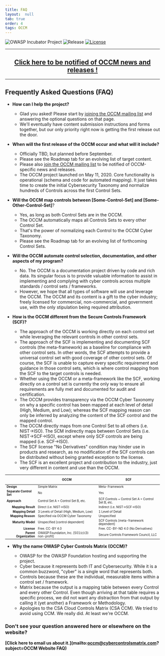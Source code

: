 ```yaml
---
title: FAQ
layout:  null
tab: true
order: 4
tags: OCCM
---
```


<!-- Global site tag (gtag.js) - Google Analytics -->
<script async src="https://www.googletagmanager.com/gtag/js?id=UA-153589924-2"></script>
<script>
  window.dataLayer = window.dataLayer || [];
  function gtag(){dataLayer.push(arguments);}
  gtag('js', new Date());

  gtag('config', 'UA-153589924-2');
</script>

![OWASP Incubator Project](https://owasp.org/www-project-cyber-controls-matrix/assets/images/OWASP-Incubator_Project-blue.svg)
![Release](https://owasp.org/www-project-cyber-controls-matrix/assets/images/release-tbd-blue.svg)
[![License](https://owasp.org/www-project-cyber-controls-matrix/assets/images/license-CC--BY_4.0-blue.svg)](https://creativecommons.org/licenses/by/4.0/)

***
<p><h2 style="text-align:center" target="_blank"><a href="https://eepurl.com/g3kJBP">Click here to be notified of OCCM news and releases !</a></h2></p>

***
## Frequently Asked Questions (FAQ)

* **How can I help the project?**

  - Glad you asked! Please start by [joining the OCCM mailing list](https://eepurl.com/g3kJBP) and answering the optional questions on that page.
  - We'll eventually have content submission instructions and forms together, but our only priority right now is getting the first release out the door.

* **When will the first release of the OCCM occur and what will it include?**

  - Officially TBD, but planned before September.
  - Please see the Roadmap tab for an evolving list of target content.
  - Please also [join the OCCM mailing list](https://eepurl.com/g3kJBP) to be notified of OCCM-specific news and releases.
  - The OCCM project launched on May 11, 2020. Core functionality is operational (schema and code for automated mapping). It just takes time to create the initial Cybersecurity Taxonomy and normalize hundreds of Controls across the first Control Sets.

* **Will the OCCM map controls between \[Some-Control-Set] and \[Some-Other-Control-Set]**?

  - Yes, as long as both Control Sets are in the OCCM.
  - The OCCM automatically maps all Controls Sets to every other Control Set.
  - That's the power of normalizing each Control to the OCCM Cyber Taxonomy.
  - Please see the Roadmap tab for an evolving list of forthcoming Control Sets.

* **Will the OCCM automate control selection, documentation, and other aspects of my program?**

  - No. The OCCM is a documentation project driven by code and rich data. Its singular focus is to provide valuable information to assist in implementing and complying with cyber controls across multiple standards / control sets / frameworks.
  - However, we hope that all types of software will use and leverage the OCCM. The OCCM and its content is a gift to the cyber industry; freely licensed for commercial, non-commercial, and government use, with the only stipulation being required attribution.

* **How is the OCCM different from the Secure Controls Framework (SCF)?**

  - The approach of the OCCM is working directly on each control set while leveraging the relevant controls in other control sets.
  - The approach of the SCF is implementing and documenting SCF controls (the meta-framework) as a baseline for compliance with other control sets. In other words, the SCF attempts to provide a universal control set with good coverage of other control sets. Of course, the SCF is unable to capture every specific requirement and guidance in those control sets, which is where control mapping from the SCF to the target controls is needed.
  - Whether using the OCCM or a meta-framework like the SCF, working directly on a control set is currently the only way to ensure all requirements are fully met and documented for audit and certification.
  - The OCCM provides transparency via the OCCM Cyber Taxonomy on why a specific control has been mapped at each level of detail (High, Medium, and Low); whereas the SCF mapping reason can only be inferred by analyzing the content of the SCF control and the mapped control.
  - The OCCM directly maps from one Control Set to all others (i.e. NIST->ISO). The SCM indirectly maps between Control Sets (i.e. NIST->SCF->ISO), except where only SCF controls are being mapped (i.e. SCF->ISO).
  - The SCF license "No Derivatives" condition may hinder use in products and research, as no modification of the SCF controls can be distributed without being granted exception to the license.
  - The SCF is an excellent project and contribution to the industry, just very different in content and use than the OCCM.

<table align="center" style="font-size:70%;max-width:100%">
<thead>
  <tr>
    <th style="white-space:nowrap;padding:10px;vertical-align:top;text-align:center"></th>
    <th style="white-space:nowrap;padding:10px;vertical-align:top;text-align:center">OCCM</th>
    <th style="white-space:nowrap;padding:10px;vertical-align:top;text-align:center">SCF</th>
  </tr>
</thead>
<tbody>
  <tr><td><b>Design</b></td><td>Simple Matrix</td><td>Meta-Framework</td></tr>
  <tr><td><b>Separate Control Set</b></td><td>No</td><td>Yes</td></tr>
  <tr><td><b>Approach</b></td><td>Control Set A + Control Set B, etc.</td><td>SCF Controls + Control Set A + Control Set B, etc.</td></tr>
  <tr><td style="text-align:right"><b>Mapping Result</b></td><td>Direct (i.e. NIST->ISO)</td><td>Indirect (i.e. NIST->SCF->ISO)</td></tr>
  <tr><td style="text-align:right"><b>Mapping Detail</b></td><td>3 Levels of Detail (High, Medium, Low)</td><td>1 Level of Detail</td></tr>
  <tr><td style="text-align:right"><b>Mapping Reason</b></td><td>Specified via OCCM Cyber Taxonomy</td><td>Unspecified</td></tr>
  <tr><td style="text-align:right"><b>Maturity Model</b></td><td>Unspecified [control dependent]</td><td>SCF Controls [meta-framework dependent]</td></tr>
  <tr><td style="text-align:right"><b>License</b></td><td>Free. CC-BY 4.0</td><td>Free. CC-BY-ND 4.0 (No Derivatives)</td></tr>
  <tr><td style="text-align:right"><b>Parent Organization</b></td><td>OWASP Foundation, Inc. [501(c)(3) non-profit]</td><td>Secure Controls Framework Council, LLC</td></tr>
</tbody>
</table>

* **Why the name OWASP Cyber Controls Matrix (OCCM)?**

  - OWASP for the OWASP Foundation hosting and supporting the project.
  - Cyber because it represents both IT and Cybersecurity. While it is a common buzzword, "cyber" is a single word that represents both.
  - Controls because these are the individual, measurable items within a control set / framework.
  - Matrix because the output is a mapping table between every Control and every other Control. Even though arriving at that table requires a specific process, we did not want any distraction from that output by calling it (yet another) a Framework or Methodology.
  - Apologies to the CSA Cloud Controls Matrix (CSA CCM). We tried to avoid using CCM. We really did. At least we're OCCM.

### Don't see your question answered here or elsewhere on the website?
**[Click here to email us about it.](mailto:occm@cybercontrolsmatrix.com?subject=OCCM Website FAQ)**
